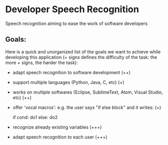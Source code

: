 # Developer Speech Recognition

Speech recognition aiming to ease the work of software developers

## Goals:

Here is a quick and unorganized list of the goals we want to achieve while developing this application (+ signs defines the difficulty of the task: the more + signs, the harder the task):

- adapt speech recognition to software development (++)
- support multiple languages (Python, Java, C, etc) (+)
- works on multiple softwares (Eclipse, SublimeText, Atom, Visual Studio, etc) (++)
- offer 'vocal macros': e.g. the user says "if else block" and it writes: (+)

  if cond:
    do1
  else:
    do2
    
- recognize already existing variables (+++)
- adapt speech recognition to each user (+++)

